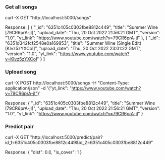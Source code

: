 ### Get all songs
curl -X GET "http://localhost:5000/songs"

Response:
[
  {
    "_id": "6351c405c0303fbe8812c449",
    "title": "Summer Wine [79CR6prA-jI]",
    "upload_date": "Thu, 20 Oct 2022 21:56:21 GMT",
    "version": "1.0",
    "yt_link": "https://www.youtube.com/watch?v=79CR6prA-jI"
  },
  {
    "_id": "6351d342fcf2548e0a169853",
    "title": "Summer Wine (Single Edit) [KIvz5zYXCoI]",
    "upload_date": "Thu, 20 Oct 2022 23:01:22 GMT",
    "version": "1.0",
    "yt_link": "https://www.youtube.com/watch?v=KIvz5zYXCoI"
  }
]

### Upload song
curl -X POST http://localhost:5000/songs -H "Content-Type: application/json" -d '{"yt_link": "https://www.youtube.com/watch?v=79CR6prA-jI"}'

Response:
{
    "_id": "6351c405c0303fbe8812c449",
    "title": "Summer Wine [79CR6prA-jI]",
    "upload_date": "Thu, 20 Oct 2022 21:56:21 GMT",
    "version": "1.0",
    "yt_link": "https://www.youtube.com/watch?v=79CR6prA-jI"
}

### Predict pair
curl -X GET "http://localhost:5000/predict/pair?id_1=6351c405c0303fbe8812c449&id_2=6351c405c0303fbe8812c449"

Response:
{
  "dist": 0.0,
  "is_cover": 1
}

